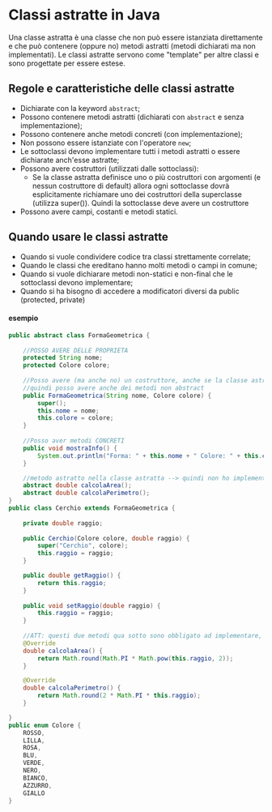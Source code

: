 # Classi astratte in Java
Una classe astratta è una classe che non può essere istanziata direttamente e che può contenere (oppure no) metodi astratti (metodi dichiarati ma non implementati). Le classi astratte servono come "template" per altre classi e sono progettate per essere estese.

## Regole e caratteristiche delle classi astratte
 * Dichiarate con la keyword ```abstract```;
 * Possono contenere metodi astratti (dichiarati con ```abstract``` e senza implementazione);
 * Possono contenere anche metodi concreti (con implementazione);
 * Non possono essere istanziate con l'operatore ```new```;
 * Le sottoclassi devono implementare tutti i metodi astratti o essere dichiarate anch'esse astratte;
 * Possono avere costruttori (utilizzati dalle sottoclassi):
    * Se la classe astratta definisce uno o più costruttori con argomenti (e nessun costruttore di default) allora ogni sottoclasse dovrà esplicitamente richiamare uno dei costruttori della superclasse (utilizza super()). Quindi la sottoclasse deve avere un costruttore
 * Possono avere campi, costanti e metodi statici.

## Quando usare le classi astratte 
 * Quando si vuole condividere codice tra classi strettamente correlate;
 * Quando le classi che ereditano hanno molti metodi o campi in comune;
 * Quando si vuole dichiarare metodi non-statici e non-final che le sottoclassi devono implementare;
 * Quando si ha bisogno di accedere a modificatori diversi da public (protected, private)

#### esempio
```java
public abstract class FormaGeometrica {
	
	//POSSO AVERE DELLE PROPRIETA
	protected String nome;
	protected Colore colore;
	
	//Posso avere (ma anche no) un costruttore, anche se la classe astratta non è istannziabile. Però questo costruttore "me lo gioco" nella sottoclasse richiamando super()
	//quindi posso avere anche dei metodi non abstract
	public FormaGeometrica(String nome, Colore colore) {
		super();
		this.nome = nome;
		this.colore = colore;
	}
	
	//Posso aver metodi CONCRETI
	public void mostraInfo() {
		System.out.println("Forma: " + this.nome + " Colore: " + this.colore);
	}

	//metodo astratto nella classe astratta --> quindi non ho implementazione
	abstract double calcolaArea();
	abstract double calcolaPerimetro();
}
public class Cerchio extends FormaGeometrica {
	
	private double raggio;
	
	public Cerchio(Colore colore, double raggio) {
		super("Cerchio", colore);
		this.raggio = raggio;
	}

	public double getRaggio() {
		return this.raggio;
	}
	
	public void setRaggio(double raggio) {
		this.raggio = raggio;
	}
	
	//ATT: questi due metodi qua sotto sono obbligato ad implementare, poichè dichiarati abstract nella superclass
	@Override
	double calcolaArea() {
		return Math.round(Math.PI * Math.pow(this.raggio, 2));
	}

	@Override
	double calcolaPerimetro() {
		return Math.round(2 * Math.PI * this.raggio);
	}

}
public enum Colore {
	ROSSO,
	LILLA,
	ROSA,
	BLU,
	VERDE,
	NERO,
	BIANCO,
	AZZURRO,
	GIALLO
}
```
